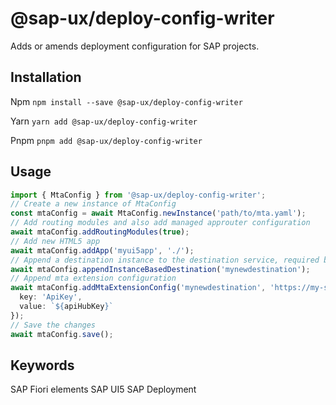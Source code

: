 # @sap-ux/deploy-config-writer

Adds or amends deployment configuration for SAP projects.

## Installation
Npm
`npm install --save @sap-ux/deploy-config-writer`

Yarn
`yarn add @sap-ux/deploy-config-writer`

Pnpm
`pnpm add @sap-ux/deploy-config-writer`

## Usage
```Typescript
import { MtaConfig } from '@sap-ux/deploy-config-writer';
// Create a new instance of MtaConfig
const mtaConfig = await MtaConfig.newInstance('path/to/mta.yaml');
// Add routing modules and also add managed approuter configuration
await mtaConfig.addRoutingModules(true);
// Add new HTML5 app
await mtaConfig.addApp('myui5app', './');
// Append a destination instance to the destination service, required by consumers of CAP services (e.g. approuter, destinations)
await mtaConfig.appendInstanceBasedDestination('mynewdestination');
// Append mta extension configuration
await mtaConfig.addMtaExtensionConfig('mynewdestination', 'https://my-service-url.base', {
  key: 'ApiKey',
  value: `${apiHubKey}`
});
// Save the changes
await mtaConfig.save();
```

## Keywords
SAP Fiori elements
SAP UI5
SAP Deployment

